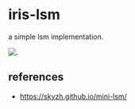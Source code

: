 # iris-lsm

a simple lsm implementation.

![.](https://skyzh.github.io/mini-lsm/lsm-tutorial/00-full-overview.svg)

## references

- https://skyzh.github.io/mini-lsm/

